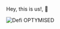 Hey, this is us!, 👋 

![Defi OPTYMISED](https://pbs.twimg.com/profile_banners/1374918650583511040/1620251217/1500x500)

